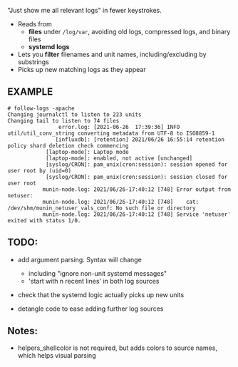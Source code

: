 "Just show me all relevant logs" in fewer keystrokes.
- Reads from 
  - **files** under `/log/var`, avoiding old logs, compressed logs, and binary files
  - **systemd logs**
- Lets you **filter** filenames and unit names, including/excluding by substrings
- Picks up new matching logs as they appear

## EXAMPLE
```  
# follow-logs -apache
Changing journalctl to listen to 223 units
Changing tail to listen to 74 files
                error.log: [2021-06-26  17:39:36] INFO util/util_conv_string converting metadata from UTF-8 to ISO8859-1
               [influxdb]: [retention] 2021/06/26 16:55:14 retention policy shard deletion check commencing
            [laptop-mode]: Laptop mode
            [laptop-mode]: enabled, not active [unchanged]
            [syslog/CRON]: pam_unix(cron:session): session opened for user root by (uid=0)
            [syslog/CRON]: pam_unix(cron:session): session closed for user root
           munin-node.log: 2021/06/26-17:40:12 [748] Error output from netuser:
           munin-node.log: 2021/06/26-17:40:12 [748]    cat: /dev/shm/munin_netuser_vals_conf: No such file or directory
           munin-node.log: 2021/06/26-17:40:12 [748] Service 'netuser' exited with status 1/0.
```


## TODO:
- add argument parsing. Syntax will change
  - including "ignore non-unit systemd messages"
  - 'start with n recent lines' in both log sources

- check that the systemd logic actually picks up new units

- detangle code to ease adding further log sources


## Notes:
- helpers_shellcolor is not required, but adds colors to source names, which helps visual parsing

